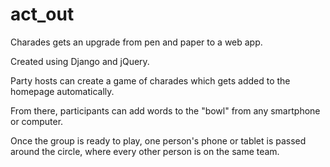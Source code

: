 # act_out

Charades gets an upgrade from pen and paper to a web app.

Created using Django and jQuery.

Party hosts can create a game of charades which gets added to the homepage automatically. 

From there, participants can add words to the "bowl" from any smartphone or computer.

Once the group is ready to play, one person's phone or tablet is passed around the circle, where every other person is on the same team.
